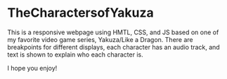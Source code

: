 # TheCharactersofYakuza
This is a responsive webpage using HMTL, CSS, and JS based on one of my favorite video game series, Yakuza/Like a Dragon.
There are breakpoints for different displays, each character has an audio track, and text is shown to explain who each character is.

I hope you enjoy!
